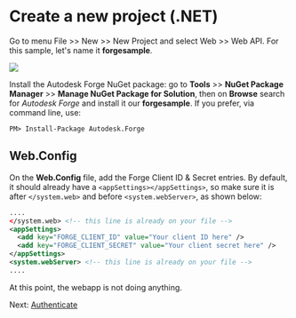 # Create a new project (.NET)

Go to menu File >> New >> New Project and select Web >> Web API. For this sample, let's name it **forgesample**. 

![](_media/net/create_project_webapi.gif) 

Install the Autodesk Forge NuGet package: go to **Tools** >> **NuGet Package Manager** >> **Manage NuGet Package for Solution**, then on **Browse** search for *Autodesk Forge* and install it our **forgesample**. If you prefer, via command line, use:

```
PM> Install-Package Autodesk.Forge
```

## Web.Config

On the **Web.Config** file, add the Forge Client ID & Secret entries. By default, it should already have a `<appSettings></appSettings>`, so make sure it is after `</system.web>` and before `<system.webServer>`, as shown below:

```xml
....
</system.web> <!-- this line is already on your file -->
<appSettings>
  <add key="FORGE_CLIENT_ID" value="Your client ID here" />
  <add key="FORGE_CLIENT_SECRET" value="Your client secret here" />
</appSettings>
<system.webServer> <!-- this line is already on your file -->
....
```

At this point, the webapp is not doing anything. 

Next: [Authenticate](oauth/2legged/)